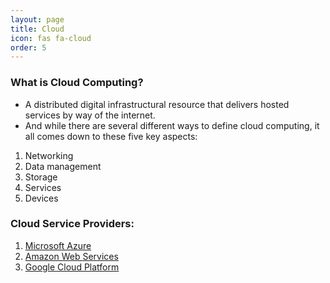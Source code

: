 ```yaml
---
layout: page
title: Cloud
icon: fas fa-cloud
order: 5
---
```


### What is Cloud Computing?

- A distributed digital infrastructural resource that delivers hosted services by way of the internet.
- And while there are several different ways to define cloud computing, it all comes down to these five key aspects:

1. Networking
2. Data management
3. Storage
4. Services
5. Devices


### Cloud Service Providers:

1. [Microsoft Azure](/posts/cloud/azure)
2. [Amazon Web Services](/posts/cloud/aws)
3. [Google Cloud Platform](/posts/cloud/gcp)
